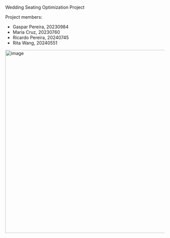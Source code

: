 Wedding Seating Optimization Project 

Project members:
- Gaspar Pereira, 20230984
- Maria Cruz, 20230760
- Ricardo Pereira, 20240745
- Rita Wang, 20240551

<img width="1024" height="581" alt="image" src="https://github.com/user-attachments/assets/ea7ce399-8c1f-43c7-af6c-9acf23e48ca0" />
